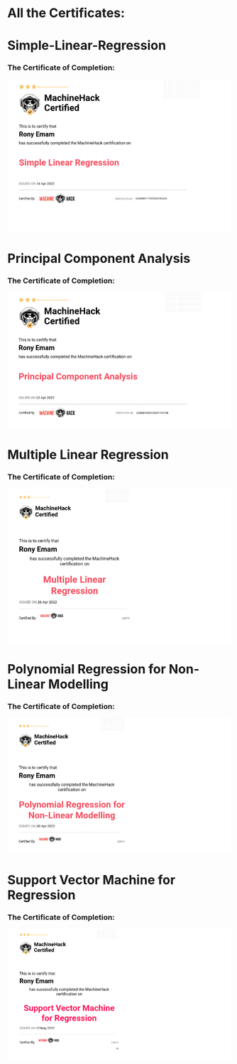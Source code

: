 # All the Certificates:

# Simple-Linear-Regression

### The Certificate of Completion:

![](https://github.com/RonyEmam/Online-Courses-Repo/blob/main/MachineHack%20Courses/Simple%20Linear%20Regression/14.04.2022_20.04.24_REC.png)

# Principal Component Analysis

### The Certificate of Completion:

![](https://github.com/RonyEmam/Online-Courses-Repo/blob/main/MachineHack%20Courses/Principal%20Component%20Analysis/23.04.2022_07.43.57_REC.png)

# Multiple Linear Regression

### The Certificate of Completion:

![](https://github.com/RonyEmam/Online-Courses-Repo/blob/main/MachineHack%20Courses/Multiple%20Linear%20Regression/26.04.2022_17.12.13_REC.png)

# Polynomial Regression for Non-Linear Modelling

### The Certificate of Completion:

![](https://github.com/RonyEmam/Online-Courses-Repo/blob/main/MachineHack%20Courses/Polynomial%20Regression%20for%20Non-Linear%20Modelling/30.04.2022_02.46.53_REC.png)

# Support Vector Machine for Regression

### The Certificate of Completion:

![](https://github.com/RonyEmam/Online-Courses-Repo/blob/main/MachineHack%20Courses/Support%20Vector%20Machine%20for%20Regression/12.05.2022_18.42.12_REC.png)
